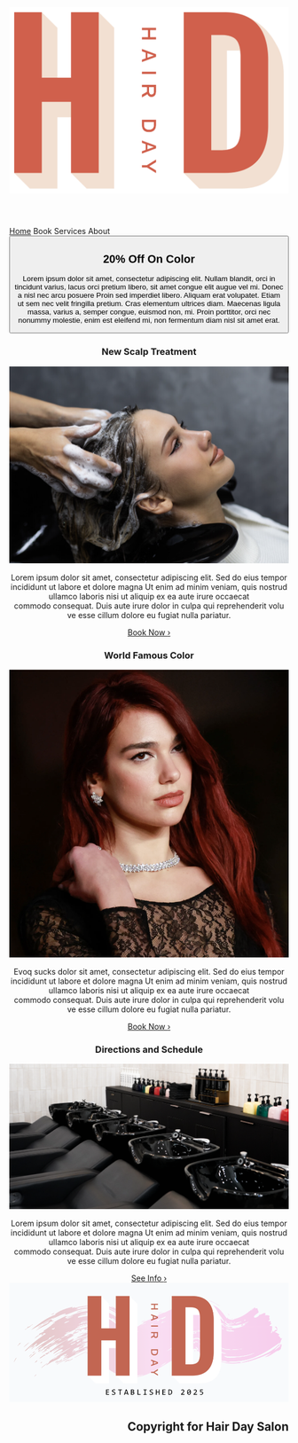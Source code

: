 <!DOCTYPE html>
<html>
    <head>
        <link rel="icon" href="Hair-day-imgs/hd-fav.png" type="image/png">
        <title>Hair day salon</title>
        <meta charset="UTF-8">       
        <meta property="og:type" content="website">
        <meta property="og:image" content="http://127.0.0.1:5500/Hair-day-imgs/logo-footer.png">
        <meta property="og:title" content="Hair Day Official Home Page">
        <meta property="og:url" content="http://127.0.0.1:5500/salon.html">
        <meta property="og:description" content="This is the website for Hair Day Salon, featuring promotions and salon details.">
        <meta name="description" content="This is the website for Hair Day Salon, featuring promotions and salon details. ">
        <meta content="width=device-width, initial-scale=1" name="viewport">
            <link rel="stylesheet"  href="teststyles.css">
    </head>
    <body>
        <div id="grid">
<header class="grid-col-span6" style="text-align: center;"> 
<img id="logo" src="Hair-day-imgs/Artboard 1.png" alt="logo" >
</header>
<nav class="grid-col-span6">
<a href="http://127.0.0.1:5500/test.html" class="nav-btn">Home</a>
<a class="nav-btn">Book</a>
<a class="nav-btn">Services</a>
<a class="nav-btn">About</a>
</nav>
<main>
    <section class="grid-col-span6" >
        <button id="promo-container"> 
            <div class="promo-texts">
            <h1 id="discount-title"> 20% Off On Color</h1>
            <p id="discount-body">
                Lorem ipsum dolor sit amet, consectetur adipiscing elit. Nullam blandit, orci in tincidunt varius,
                lacus orci pretium libero, sit amet congue elit augue vel mi. Donec a nisl nec arcu posuere  
                Proin sed imperdiet libero. Aliquam erat volupatet. Etiam ut sem nec velit fringilla pretium. 
                Cras elementum ultrices diam. Maecenas ligula massa, varius a, semper congue, euismod non, mi. 
                Proin porttitor, orci nec nonummy molestie, enim est eleifend mi, non fermentum diam nisl sit amet erat.
            </p>
            </div>
        </button> 
    </section>
    <section id="info">
<article class="grid-col-span2" style="text-align: center;">  
<h1 class="info-headings">New Scalp Treatment</h1>
<img class="info-img" src="Hair-day-imgs/scalp-2.png" alt="scalp-img">
<p class="info-p">Lorem ipsum dolor sit amet, consectetur adipiscing elit. 
    Sed do eius tempor incididunt ut labore et dolore magna 
    Ut enim ad minim veniam, quis nostrud ullamco laboris nisi ut aliquip ex ea aute irure occaecat <br> commodo consequat.
    Duis aute irure dolor in culpa qui reprehenderit volu ve esse cillum dolore eu fugiat nulla pariatur.
   </p>
   <a href="#" class="info-btn">Book Now <span class="chevron">›</span>
   </a>
</article>
<article class="grid-col-span2" style="text-align: center;">
   <h1 class="info-headings">World Famous Color</h1>
   <img class="info-img" src="Hair-day-imgs/color-info-img.png" alt="color">
   <p class="info-p">Evoq sucks dolor sit amet, consectetur adipiscing elit. 
    Sed do eius tempor incididunt ut labore et dolore magna 
    Ut enim ad minim veniam, quis nostrud ullamco laboris nisi ut aliquip ex ea aute irure occaecat <br> commodo consequat.
    Duis aute irure dolor in culpa qui reprehenderit volu ve esse cillum dolore eu fugiat nulla pariatur.
   </p>
   <a href="#" class="info-btn">Book Now <span class="chevron">›</span>
   </a>
</article>
<article class="grid-col-span2" style="text-align: center;">
    <h1 class="info-headings">Directions and Schedule</h1>
    <img class="info-img" src="Hair-day-imgs/store-info-img.png" alt="store">
    <p class="info-p">Lorem ipsum dolor sit amet, consectetur adipiscing elit. 
        Sed do eius tempor incididunt ut labore et dolore magna 
        Ut enim ad minim veniam, quis nostrud ullamco laboris nisi ut aliquip ex ea aute irure occaecat <br> commodo consequat.
        Duis aute irure dolor in culpa qui reprehenderit volu ve esse cillum dolore eu fugiat nulla pariatur.
       </p>
       <a href="#" class="info-btn">See Info <span class="chevron">›</span>
       </a>
</article>
    </section> 
 </main> 
<footer >
    <article class="grid-col-span3">
       <img src="Hair-day-imgs/logo-footer.png" alt="logo">
    </article>
    <article class="grid-col-span3">
        <span></span>
        <h1 style="text-align: right"> Copyright for Hair Day Salon </h1>
    </article>
</footer>
</div>
    </body>
</html> 
